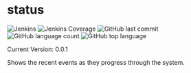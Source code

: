 # status
![Jenkins](https://img.shields.io/jenkins/build/http/trevorism-build.eastus.cloudapp.azure.com/status)
![Jenkins Coverage](https://img.shields.io/jenkins/coverage/jacoco/http/trevorism-build.eastus.cloudapp.azure.com/status)
![GitHub last commit](https://img.shields.io/github/last-commit/trevorism/status)
![GitHub language count](https://img.shields.io/github/languages/count/trevorism/status)
![GitHub top language](https://img.shields.io/github/languages/top/trevorism/status)

Current Version: 0.0.1

Shows the recent events as they progress through the system.
